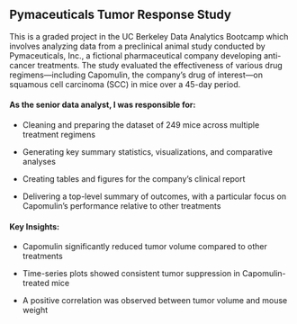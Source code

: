 ## Pymaceuticals Tumor Response Study
This is a graded project in the UC Berkeley Data Analytics Bootcamp which involves analyzing data from a preclinical animal study conducted by Pymaceuticals, Inc., a fictional pharmaceutical company developing anti-cancer treatments. The study evaluated the effectiveness of various drug regimens—including Capomulin, the company’s drug of interest—on squamous cell carcinoma (SCC) in mice over a 45-day period.

#### As the senior data analyst, I was responsible for:

- Cleaning and preparing the dataset of 249 mice across multiple treatment regimens

- Generating key summary statistics, visualizations, and comparative analyses

- Creating tables and figures for the company’s clinical report

- Delivering a top-level summary of outcomes, with a particular focus on Capomulin’s performance relative to other treatments


#### Key Insights:
- Capomulin significantly reduced tumor volume compared to other treatments

- Time-series plots showed consistent tumor suppression in Capomulin-treated mice

- A positive correlation was observed between tumor volume and mouse weight

